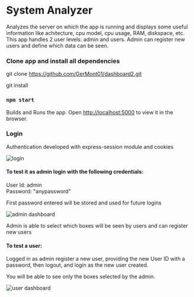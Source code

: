 # System Analyzer

Analyzes the server on which the app is running and displays some useful information like achitecture, cpu model, cpu usage, RAM, diskspace, etc.
This app handles 2 user levels: admin and users. Admin can register new users and define which data can be seen.

### Clone app and install all dependencies

git clone https://github.com/GerMont01/dashboard2.git

git install

### `npm start`

Builds and Runs the app.
Open [http://localhost:5000](http://localhost:5000) to view it in the browser.

### Login

Authentication developed with express-session module and cookies

![login](https://user-images.githubusercontent.com/77022076/138199559-eef918f4-8c4d-4c26-a32e-33fff55de4b9.PNG)

#### To test it as admin login with the following credentials:

User Id: admin </br>
Password: "anypassword"

First password entered will be stored and used for future logins

![admin dashboard](https://user-images.githubusercontent.com/77022076/138199204-d0ed09dc-3671-4968-b1b3-918a20491a5f.PNG)

Admin is able to select which boxes will be seen by users and can register new users

#### To test a user:

Logged in as admin register a new user, providing the new User ID with a password, then logout, and login as the new user created.

You will be able to see only the boxes selected by the admin.

![user dashboard](https://user-images.githubusercontent.com/77022076/138199714-5cfb8a9c-3221-426b-93a8-eaf2760f6662.PNG)
